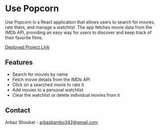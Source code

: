 # Use Popcorn

Use Popcorn is a React application that allows users to search for movies, rate them, and manage a watchlist. The app fetches movie data from the IMDb API, providing an easy way for users to discover and keep track of their favorite films.

[Deployed Project Link](https://usep-popcorn.vercel.app/)

## Features

- Search for movies by name
- Fetch movie details from the IMDb API
- Click on a searched movie to rate it
- Add movies to a personal watchlist
- Clear the watchlist or delete individual movies from it

## Contact

Arbaz Shoukat - [arbazkambo342@gmail.com](mailto:arbazkambo342@gmail.com)
